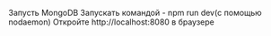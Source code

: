  Запусть MongoDB
 Запускать командой - npm run dev(с помощью nodaemon)
 Откройте http://localhost:8080 в браузере